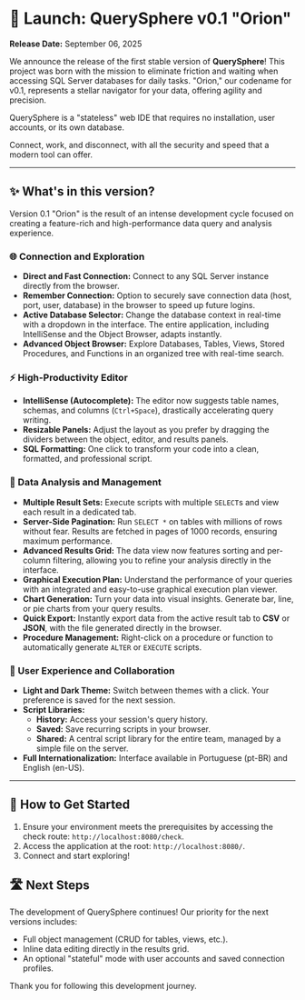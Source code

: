 # 🚀 Launch: QuerySphere v0.1 "Orion"

**Release Date:** September 06, 2025

We announce the release of the first stable version of **QuerySphere**! This project was born with the mission to eliminate friction and waiting when accessing SQL Server databases for daily tasks. "Orion," our codename for v0.1, represents a stellar navigator for your data, offering agility and precision.

QuerySphere is a "stateless" web IDE that requires no installation, user accounts, or its own database.

Connect, work, and disconnect, with all the security and speed that a modern tool can offer.

---

## ✨ What's in this version?

Version 0.1 "Orion" is the result of an intense development cycle focused on creating a feature-rich and high-performance data query and analysis experience.

### 🌐 Connection and Exploration
- **Direct and Fast Connection:** Connect to any SQL Server instance directly from the browser.
- **Remember Connection:** Option to securely save connection data (host, port, user, database) in the browser to speed up future logins.
- **Active Database Selector:** Change the database context in real-time with a dropdown in the interface. The entire application, including IntelliSense and the Object Browser, adapts instantly.
- **Advanced Object Browser:** Explore Databases, Tables, Views, Stored Procedures, and Functions in an organized tree with real-time search.

### ⚡ High-Productivity Editor
- **IntelliSense (Autocomplete):** The editor now suggests table names, schemas, and columns (`Ctrl+Space`), drastically accelerating query writing.
- **Resizable Panels:** Adjust the layout as you prefer by dragging the dividers between the object, editor, and results panels.
- **SQL Formatting:** One click to transform your code into a clean, formatted, and professional script.

### 🔬 Data Analysis and Management
- **Multiple Result Sets:** Execute scripts with multiple `SELECT`s and view each result in a dedicated tab.
- **Server-Side Pagination:** Run `SELECT *` on tables with millions of rows without fear. Results are fetched in pages of 1000 records, ensuring maximum performance.
- **Advanced Results Grid:** The data view now features sorting and per-column filtering, allowing you to refine your analysis directly in the interface.
- **Graphical Execution Plan:** Understand the performance of your queries with an integrated and easy-to-use graphical execution plan viewer.
- **Chart Generation:** Turn your data into visual insights. Generate bar, line, or pie charts from your query results.
- **Quick Export:** Instantly export data from the active result tab to **CSV** or **JSON**, with the file generated directly in the browser.
- **Procedure Management:** Right-click on a procedure or function to automatically generate `ALTER` or `EXECUTE` scripts.

### 🎨 User Experience and Collaboration
- **Light and Dark Theme:** Switch between themes with a click. Your preference is saved for the next session.
- **Script Libraries:**
    - **History:** Access your session's query history.
    - **Saved:** Save recurring scripts in your browser.
    - **Shared:** A central script library for the entire team, managed by a simple file on the server.
- **Full Internationalization:** Interface available in Portuguese (pt-BR) and English (en-US).

---

## 🏁 How to Get Started

1.  Ensure your environment meets the prerequisites by accessing the check route: `http://localhost:8080/check`.
2.  Access the application at the root: `http://localhost:8080/`.
3.  Connect and start exploring!

## 🛣️ Next Steps

The development of QuerySphere continues! Our priority for the next versions includes:
- Full object management (CRUD for tables, views, etc.).
- Inline data editing directly in the results grid.
- An optional "stateful" mode with user accounts and saved connection profiles.

Thank you for following this development journey.